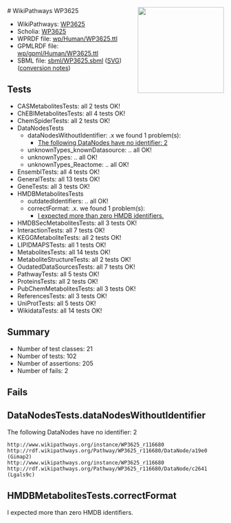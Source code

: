 <img style="float: right; width: 200px" src="../logo.png" />
# WikiPathways WP3625

* WikiPathways: [WP3625](https://identifiers.org/wikipathways:WP3625)
* Scholia: [WP3625](https://scholia.toolforge.org/wikipathways/WP3625)
* WPRDF file: [wp/Human/WP3625.ttl](../wp/Human/WP3625.ttl)
* GPMLRDF file: [wp/gpml/Human/WP3625.ttl](../wp/gpml/Human/WP3625.ttl)
* SBML file: [sbml/WP3625.sbml](../sbml/WP3625.sbml) ([SVG](../sbml/WP3625.svg)) ([conversion notes](../sbml/WP3625.txt))

## Tests
* CASMetabolitesTests: all 2 tests OK!
* ChEBIMetabolitesTests: all 4 tests OK!
* ChemSpiderTests: all 2 tests OK!
* DataNodesTests
    * dataNodesWithoutIdentifier: .x we found 1 problem(s):
        * [The following DataNodes have no identifier: 2](#d2d32fa1)
    * unknownTypes_knownDatasource: .. all OK!
    * unknownTypes: .. all OK!
    * unknownTypes_Reactome: .. all OK!
* EnsemblTests: all 4 tests OK!
* GeneralTests: all 13 tests OK!
* GeneTests: all 3 tests OK!
* HMDBMetabolitesTests
    * outdatedIdentifiers: .. all OK!
    * correctFormat: .x. we found 1 problem(s):
        * [I expected more than zero HMDB identifiers.](#ad154c1e)
* HMDBSecMetabolitesTests: all 3 tests OK!
* InteractionTests: all 7 tests OK!
* KEGGMetaboliteTests: all 2 tests OK!
* LIPIDMAPSTests: all 1 tests OK!
* MetabolitesTests: all 14 tests OK!
* MetaboliteStructureTests: all 2 tests OK!
* OudatedDataSourcesTests: all 7 tests OK!
* PathwayTests: all 5 tests OK!
* ProteinsTests: all 2 tests OK!
* PubChemMetabolitesTests: all 3 tests OK!
* ReferencesTests: all 3 tests OK!
* UniProtTests: all 5 tests OK!
* WikidataTests: all 14 tests OK!


## Summary

* Number of test classes: 21
* Number of tests: 102
* Number of assertions: 205
* Number of fails: 2

## Fails

<a name="d2d32fa1" />

## DataNodesTests.dataNodesWithoutIdentifier

The following DataNodes have no identifier: 2
```
http://www.wikipathways.org/instance/WP3625_r116680 http://rdf.wikipathways.org/Pathway/WP3625_r116680/DataNode/a19e0 (Gimap2)
http://www.wikipathways.org/instance/WP3625_r116680 http://rdf.wikipathways.org/Pathway/WP3625_r116680/DataNode/c2641 (Lgals9c)
```

<a name="ad154c1e" />

## HMDBMetabolitesTests.correctFormat

I expected more than zero HMDB identifiers.
